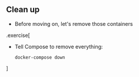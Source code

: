 ## Clean up

- Before moving on, let's remove those containers

.exercise[

- Tell Compose to remove everything:
  ```execute
  docker-compose down
  ```

]
